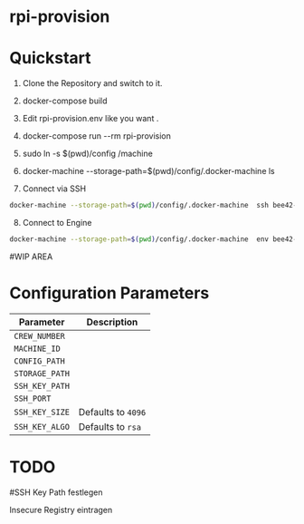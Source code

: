 rpi-provision 
=============

# Quickstart

1. Clone the Repository and switch to it.

2. docker-compose build

3. Edit rpi-provision.env like you want .

4. docker-compose run --rm rpi-provision

5. sudo ln -s  $(pwd)/config /machine

6. docker-machine --storage-path=$(pwd)/config/.docker-machine  ls

7. Connect via SSH 

```bash
docker-machine --storage-path=$(pwd)/config/.docker-machine  ssh bee42-crew-xx-xx
```

8. Connect to Engine

```bash
docker-machine --storage-path=$(pwd)/config/.docker-machine  env bee42-crew-xx-xxx
```
#WIP AREA

# Configuration Parameters
| Parameter | Description |
|-----------|-------------|
| `CREW_NUMBER` | |
| `MACHINE_ID` |  |
| `CONFIG_PATH` |  |
| `STORAGE_PATH` |  |
| `SSH_KEY_PATH` |  |
| `SSH_PORT` |  |
| `SSH_KEY_SIZE` |  Defaults to `4096`|
| `SSH_KEY_ALGO` | Defaults to `rsa`|


# TODO

#SSH Key Path festlegen

Insecure Registry eintragen


